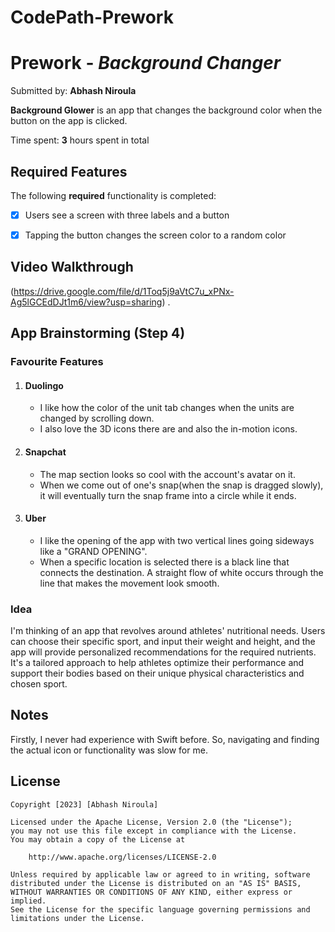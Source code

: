 # CodePath-Prework
# Prework - *Background Changer*

Submitted by: **Abhash Niroula**

**Background Glower** is an app that changes the background color when the button on the app is clicked. 

Time spent: **3** hours spent in total

## Required Features

The following **required** functionality is completed:


- [X] Users see a screen with three labels and a button
- [X] Tapping the button changes the screen color to a random color
      
 
## Video Walkthrough

(https://drive.google.com/file/d/1Toq5j9aVtC7u_xPNx-Ag5lGCEdDJt1m6/view?usp=sharing) .

## App Brainstorming (Step 4)

### Favourite Features
 
1) #### Duolingo 
   - I like how the color of the unit tab changes when the units are changed by scrolling down.
   - I also love the 3D icons there are and also the in-motion icons.

2) #### Snapchat
   - The map section looks so cool with the account's avatar on it.
   - When we come out of one's snap(when the snap is dragged slowly), it will eventually turn the snap frame into a circle while it ends.

3) #### Uber
   - I like the opening of the app with two vertical lines going sideways like a "GRAND OPENING".
   - When a specific location is selected there is a black line that connects the destination. A straight flow of white occurs through the line that makes the movement look smooth. 

### Idea

I'm thinking of an app that revolves around athletes' nutritional needs. Users can choose their specific sport, and input their weight and height, and the app will provide personalized recommendations for the required nutrients.
It's a tailored approach to help athletes optimize their performance and support their bodies based on their unique physical characteristics and chosen sport.


## Notes

Firstly, I never had experience with Swift before. So, navigating and finding the actual icon or functionality was slow for me.  

## License

    Copyright [2023] [Abhash Niroula]

    Licensed under the Apache License, Version 2.0 (the "License");
    you may not use this file except in compliance with the License.
    You may obtain a copy of the License at

        http://www.apache.org/licenses/LICENSE-2.0

    Unless required by applicable law or agreed to in writing, software
    distributed under the License is distributed on an "AS IS" BASIS,
    WITHOUT WARRANTIES OR CONDITIONS OF ANY KIND, either express or implied.
    See the License for the specific language governing permissions and
    limitations under the License.
